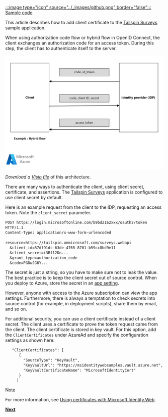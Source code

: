 [:::image type="icon" source="../_images/github.png" border="false"::: Sample code][sample application]

This article describes how to add client certificate to the [Tailspin Surveys][Surveys] sample application.

When using authorization code flow or hybrid flow in OpenID Connect, the client exchanges an authorization code for an access token. During this step, the client has to authenticate itself to the server.

![Client secret](./images/client-secret-new.png)

*Download a [Visio file](https://arch-center.azureedge.net/client-secret.vsdx)* of this architecture.

There are many ways to authenticate the client, using client secret, certificate, and assertions. The [Tailspin Surveys][Surveys] application is configured to use client secret by default.

Here is an example request from the client to the IDP, requesting an access token. Note the `client_secret` parameter.

```http
POST https://login.microsoftonline.com/b9bd2162xxx/oauth2/token HTTP/1.1
Content-Type: application/x-www-form-urlencoded

resource=https://tailspin.onmicrosoft.com/surveys.webapi
  &client_id=87df91dc-63de-4765-8701-b59cc8bd9e11
  &client_secret=i3Bf12Dn...
  &grant_type=authorization_code
  &code=PG8wJG6Y...
```

The secret is just a string, so you have to make sure not to leak the value. The best practice is to keep the client secret out of source control. When you deploy to Azure, store the secret in an [app setting][configure-web-app].

However, anyone with access to the Azure subscription can view the app settings. Furthermore, there is always a temptation to check secrets into source control (for example, in deployment scripts), share them by email, and so on.

For additional security, you can use a client certificate instead of a client secret. The client uses a certificate to prove the token request came from the client. The client certificate is stored in key vault. For this option, add the `ClientCertificates` under AzureAd and specify the configuration settings as shown here:

```dotnetcli
   "ClientCertificates": [
      {
        "SourceType": "KeyVault",
        "KeyVaultUrl": "https://msidentitywebsamples.vault.azure.net",
        "KeyVaultCertificateName": "MicrosoftIdentityCert"
      }
     ]
```

> [!NOTE]
> For more information, see [Using certificates with Microsoft.Identity.Web](https://github.com/AzureAD/microsoft-identity-web/wiki/Using-certificates).

[**Next**](./adfs.yml)

<!-- links -->

[configure-web-app]: /azure/app-service-web/web-sites-configure
[client assertion]: https://tools.ietf.org/html/rfc7521
[sample application]: https://github.com/mspnp/multitenant-saas-guidance
[Surveys]: ./tailspin.yml
[using-certs-in-websites]: https://azure.microsoft.com/blog/using-certificates-in-azure-websites-applications
